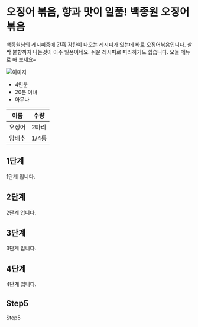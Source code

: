 # 오징어 볶음, 향과 맛이 일품! 백종원 오징어 볶음

백종원님의 레시피중에 간혹 감탄이 나오는
레시피가 있는데 바로 오징어볶음입니다.
살짝 불향까지 나는것이 아주 일품이네요.
쉬운 레시피로 따라하기도 쉽습니다.
오늘 메뉴로 해 보세요~

![이미지](https://recipe1.ezmember.co.kr/cache/recipe/2019/01/04/518d5bf35102aa51bf58078f7a25dc751.jpg)

- 4인분
- 20분 이내
- 아무나

| 이름 | 수량 |
| -- | -- |
| 오징어 | 2마리 |
| 양배추 | 1/4통 |

## 1단계

1단계 입니다.

## 2단계

2단계 입니다.

## 3단계

3단계 입니다.

## 4단계

4단계 입니다.

## Step5

Step5